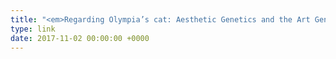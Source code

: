 ```yaml
---
title: "<em>Regarding Olympia’s cat: Aesthetic Genetics and the Art Genome Project™</em>"
type: link
date: 2017-11-02 00:00:00 +0000
---
```

